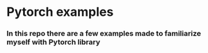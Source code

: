 # Pytorch examples

### In this repo there are a few examples made to familiarize myself with Pytorch library

